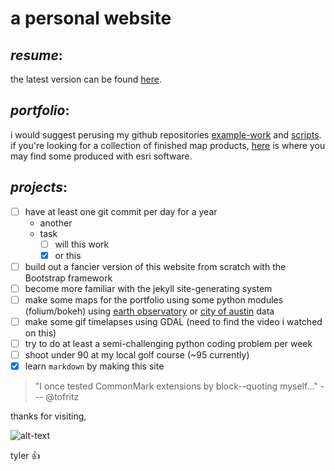 a personal website
===

_**resume**_:
-

the latest version can be found [here](https://app.box.com/s/u7oxc33fjrroewypys8ynn92knxzbxxs).

_**portfolio**_:
-

 i would suggest perusing my github repositories [example-work](https://github.com/tofritz/example-work) and [scripts](https://github.com/tofritz/scripts).
if you're looking for a collection of finished map products, [here](https://github.com/tofritz/example-work/tree/master/Maps) is where you may find some produced with esri software.

_**projects**_:
-

- [ ] have at least one git commit per day for a year
    - another
    - task
        - [ ] will this work
        - [x] or this
- [ ] build out a fancier version of this website from scratch with the Bootstrap framework
- [ ] become more familiar with the jekyll site-generating system
- [ ] make some maps for the portfolio using some python modules (folium/bokeh) using [earth observatory](https://eonet.sci.gsfc.nasa.gov/what-is-eonet) or [city of austin](http://austintexas.gov/department/gis-and-maps/gis-data) data
- [ ] make some gif timelapses using GDAL (need to find the video i watched on this)
- [ ] try to do at least a semi-challenging python coding problem per week
- [ ] shoot under 90 at my local golf course (~95 currently)
- [x] learn `markdown` by making this site

> "I once tested CommonMark extensions by block--quoting myself..." --- @tofritz

thanks for visiting,

![alt-text](https://avatars2.githubusercontent.com/u/9016001?s=400&u=e577f5ffdde59e630b7d853734d1cb3817864fdf&v=4)

tyler :+1:
